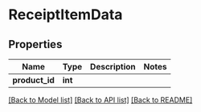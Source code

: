 # ReceiptItemData

## Properties
Name | Type | Description | Notes
------------ | ------------- | ------------- | -------------
**product_id** | **int** |  | 

[[Back to Model list]](../README.md#documentation-for-models) [[Back to API list]](../README.md#documentation-for-api-endpoints) [[Back to README]](../README.md)

